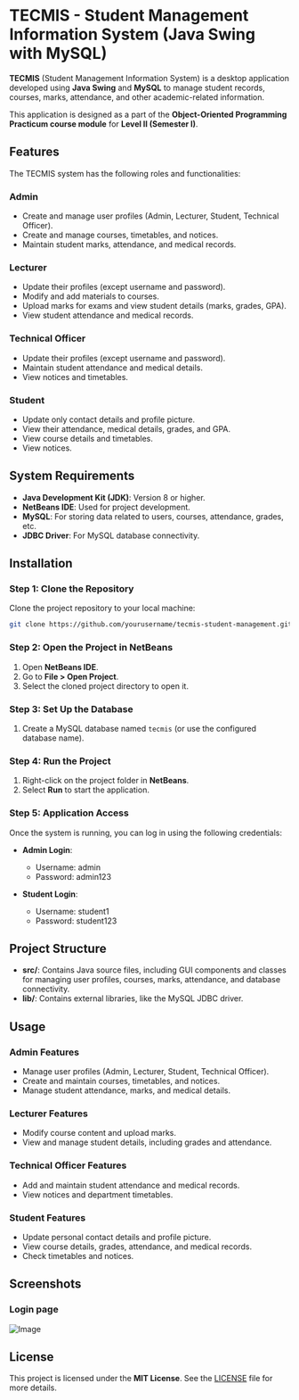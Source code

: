 
# TECMIS - Student Management Information System (Java Swing with MySQL)

**TECMIS** (Student Management Information System) is a desktop application developed using **Java Swing** and **MySQL** to manage student records, courses, marks, attendance, and other academic-related information.

This application is designed as a part of the **Object-Oriented Programming Practicum course module** for **Level II (Semester I)**.

## Features

The TECMIS system has the following roles and functionalities:

### **Admin**
- Create and manage user profiles (Admin, Lecturer, Student, Technical Officer).
- Create and manage courses, timetables, and notices.
- Maintain student marks, attendance, and medical records.

### **Lecturer**
- Update their profiles (except username and password).
- Modify and add materials to courses.
- Upload marks for exams and view student details (marks, grades, GPA).
- View student attendance and medical records.

### **Technical Officer**
- Update their profiles (except username and password).
- Maintain student attendance and medical details.
- View notices and timetables.

### **Student**
- Update only contact details and profile picture.
- View their attendance, medical details, grades, and GPA.
- View course details and timetables.
- View notices.

## System Requirements

- **Java Development Kit (JDK)**: Version 8 or higher.
- **NetBeans IDE**: Used for project development.
- **MySQL**: For storing data related to users, courses, attendance, grades, etc.
- **JDBC Driver**: For MySQL database connectivity.

## Installation

### Step 1: Clone the Repository

Clone the project repository to your local machine:

```bash
git clone https://github.com/yourusername/tecmis-student-management.git
```

### Step 2: Open the Project in NetBeans

1. Open **NetBeans IDE**.
2. Go to **File > Open Project**.
3. Select the cloned project directory to open it.

### Step 3: Set Up the Database

1. Create a MySQL database named `tecmis` (or use the configured database name).

### Step 4: Run the Project

1. Right-click on the project folder in **NetBeans**.
2. Select **Run** to start the application.

### Step 5: Application Access

Once the system is running, you can log in using the following credentials:

- **Admin Login**:
  - Username: admin
  - Password: admin123

- **Student Login**:
  - Username: student1
  - Password: student123

## Project Structure

- **src/**: Contains Java source files, including GUI components and classes for managing user profiles, courses, marks, attendance, and database connectivity.
- **lib/**: Contains external libraries, like the MySQL JDBC driver.


## Usage

### Admin Features
- Manage user profiles (Admin, Lecturer, Student, Technical Officer).
- Create and maintain courses, timetables, and notices.
- Manage student attendance, marks, and medical details.

### Lecturer Features
- Modify course content and upload marks.
- View and manage student details, including grades and attendance.

### Technical Officer Features
- Add and maintain student attendance and medical records.
- View notices and department timetables.

### Student Features
- Update personal contact details and profile picture.
- View course details, grades, attendance, and medical records.
- Check timetables and notices.

## Screenshots
### Login page

![Image](https://github.com/user-attachments/assets/1f1e9ac5-633c-4f08-be58-f10523b4fcf7)

## License

This project is licensed under the **MIT License**. See the [LICENSE](LICENSE) file for more details.

